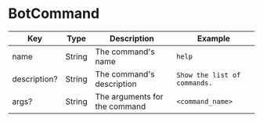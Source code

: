 # BotCommand

| Key          | Type   | Description                   | Example                      |
| ------------ | ------ | ----------------------------- | ---------------------------- |
| name         | String | The command's name            | `help`                       |
| description? | String | The command's description     | `Show the list of commands.` |
| args?        | String | The arguments for the command | `<command_name>`             |
